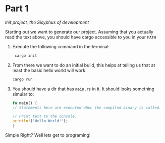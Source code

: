 # Part 1
_Init project, the Sisyphus of development_

Starting out we want to generate our project. Assuming that you actually read the text above, you should have cargo accessible to you in your `PATH`

1. Execute the following command in the terminal:

   ```bash
    cargo init
   ```

2. From there we want to do an initial build, this helps at telling us that at least the basic hello world will work.

   ```Bash
   cargo run
   ```
3. You should have a dir that has `main.rs` in it. It should looks something simular to:
   ```Rust
   fn main() {
   // Statements here are executed when the compiled binary is called.

   // Print text to the console.
   println!("Hello World!");
   }
   ```
Simple Right? Well lets get to programing!